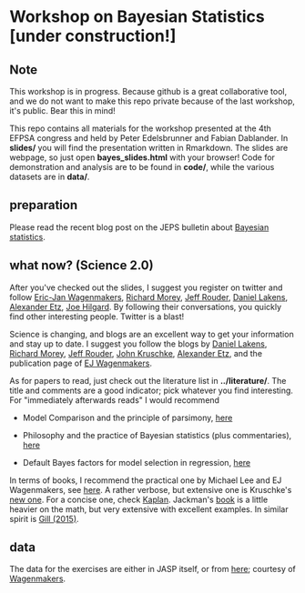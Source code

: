# Workshop on Bayesian Statistics [under construction!]
## Note
This workshop is in progress. Because github is a great collaborative tool, and we do not want to make this repo private because of the last workshop, it's public. Bear this in mind!

This repo contains all materials for the workshop presented at the 4th EFPSA congress and held by Peter Edelsbrunner and Fabian Dablander. In **slides/** you will find the presentation written in Rmarkdown. The slides are webpage, so just open **bayes_slides.html** with your browser! Code for demonstration and analysis are to be found in **code/**, while the various datasets are in **data/**.

## preparation
Please read the recent blog post on the JEPS bulletin about [Bayesian statistics](http://blog.efpsa.org/2015/08/03/bayesian-statistics-why-and-how/). 

## what now? (Science 2.0)
After you've checked out the slides, I suggest you register on twitter and follow [Eric-Jan Wagenmakers](https://twitter.com/EJWagenmakers), [Richard Morey](https://twitter.com/richarddmorey), [Jeff Rouder](https://twitter.com/JeffRouder), [Daniel Lakens](https://twitter.com/lakens), [Alexander Etz](https://twitter.com/AlxEtz), [Joe Hilgard](https://twitter.com/JoeHilgard). By following their conversations, you quickly find other interesting people. Twitter is a blast!

Science is changing, and blogs are an excellent way to get your information and stay up to date. I suggest you follow the blogs by [Daniel Lakens](http://daniellakens.blogspot.nl/), [Richard Morey](http://bayesfactor.blogspot.co.uk/), [Jeff Rouder](http://jeffrouder.blogspot.de/), [John Kruschke](http://doingbayesiandataanalysis.blogspot.de/), [Alexander Etz](http://alexanderetz.com/), and the publication page of [EJ Wagenmakers](http://ejwagenmakers.com/papers.html).

As for papers to read, just check out the literature list in **../literature/**. The title and comments are a good indicator; pick whatever you find interesting. For "immediately afterwards reads" I would recommend 

- Model Comparison and the principle of parsimony, [here](http://www.ejwagenmakers.com/inpress/VandekerckhoveEtAlinpress.pdf) 

- Philosophy and the practice of Bayesian statistics (plus commentaries), [here](http://onlinelibrary.wiley.com/doi/10.1111/bmsp.2013.66.issue-1/issuetoc)

- Default Bayes factors for model selection in regression, [here](http://www.tandfonline.com/doi/abs/10.1080/00273171.2012.734737#)

In terms of books, I recommend the practical one by Michael Lee and EJ Wagenmakers, see [here](http://bayesmodels.com/). A rather verbose, but extensive one is Kruschke's [new one](https://sites.google.com/site/doingbayesiandataanalysis/). For a concise one, check [Kaplan](http://www.amazon.com/Bayesian-Statistics-Social-Sciences-Methodology/dp/1462516513). Jackman's [book](http://www.amazon.com/Bayesian-Analysis-Social-Sciences-Jackman/dp/0470011548/ref=sr_1_1?ie=UTF8&qid=1432129710&sr=8-1&keywords=Bayesian+analysis+for+the+social+sciences) is a little heavier on the math, but very extensive with excellent examples. In similar spirit is [Gill (2015)](http://www.amazon.com/Bayesian-Methods-Behavioral-Sciences-Statistics/dp/1439862486/ref=sr_1_1?ie=UTF8&qid=1438966387&sr=8-1&keywords=gill+bayesian+methods).

## data
The data for the exercises are either in JASP itself, or from [here](https://docs.google.com/file/d/0B-Ww24m3ZkEyLS1MbUdfQ1VZRXc/edit); courtesy of [Wagenmakers](https://sites.google.com/site/erasmusmathpsych/2015-seminar/materials/bayesian-inference).
